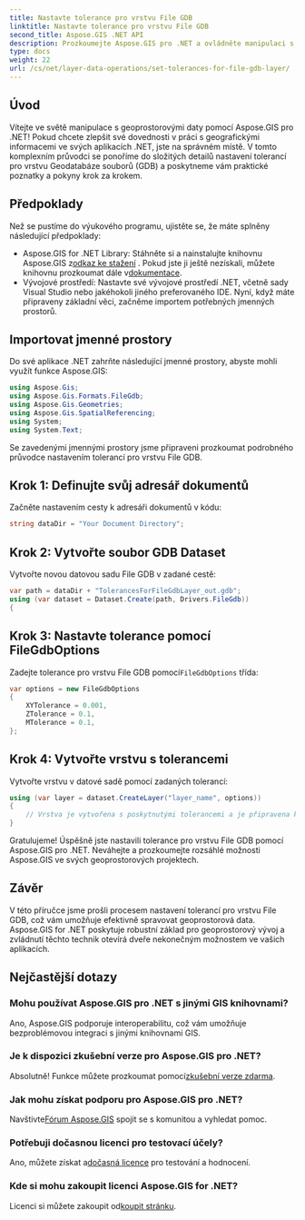 ```yaml
---
title: Nastavte tolerance pro vrstvu File GDB
linktitle: Nastavte tolerance pro vrstvu File GDB
second_title: Aspose.GIS .NET API
description: Prozkoumejte Aspose.GIS pro .NET a ovládněte manipulaci s geoprostorovými daty. Nastavujte tolerance bez námahy pomocí krok za krokem. Vylepšete své aplikace .NET.
type: docs
weight: 22
url: /cs/net/layer-data-operations/set-tolerances-for-file-gdb-layer/
---
```

## Úvod
Vítejte ve světě manipulace s geoprostorovými daty pomocí Aspose.GIS pro .NET! Pokud chcete zlepšit své dovednosti v práci s geografickými informacemi ve svých aplikacích .NET, jste na správném místě. V tomto komplexním průvodci se ponoříme do složitých detailů nastavení tolerancí pro vrstvu Geodatabáze souborů (GDB) a poskytneme vám praktické poznatky a pokyny krok za krokem.
## Předpoklady
Než se pustíme do výukového programu, ujistěte se, že máte splněny následující předpoklady:
-  Aspose.GIS for .NET Library: Stáhněte si a nainstalujte knihovnu Aspose.GIS z[odkaz ke stažení](https://releases.aspose.com/gis/net/) . Pokud jste ji ještě nezískali, můžete knihovnu prozkoumat dále v[dokumentace](https://reference.aspose.com/gis/net/).
- Vývojové prostředí: Nastavte své vývojové prostředí .NET, včetně sady Visual Studio nebo jakéhokoli jiného preferovaného IDE.
Nyní, když máte připraveny základní věci, začněme importem potřebných jmenných prostorů.
## Importovat jmenné prostory
Do své aplikace .NET zahrňte následující jmenné prostory, abyste mohli využít funkce Aspose.GIS:
```csharp
using Aspose.Gis;
using Aspose.Gis.Formats.FileGdb;
using Aspose.Gis.Geometries;
using Aspose.Gis.SpatialReferencing;
using System;
using System.Text;
```
Se zavedenými jmennými prostory jsme připraveni prozkoumat podrobného průvodce nastavením tolerancí pro vrstvu File GDB.
## Krok 1: Definujte svůj adresář dokumentů
Začněte nastavením cesty k adresáři dokumentů v kódu:
```csharp
string dataDir = "Your Document Directory";
```
## Krok 2: Vytvořte soubor GDB Dataset
Vytvořte novou datovou sadu File GDB v zadané cestě:
```csharp
var path = dataDir + "TolerancesForFileGdbLayer_out.gdb";
using (var dataset = Dataset.Create(path, Drivers.FileGdb))
{
```
## Krok 3: Nastavte tolerance pomocí FileGdbOptions
 Zadejte tolerance pro vrstvu File GDB pomocí`FileGdbOptions` třída:
```csharp
var options = new FileGdbOptions
{
    XYTolerance = 0.001,
    ZTolerance = 0.1,
    MTolerance = 0.1,
};
```
## Krok 4: Vytvořte vrstvu s tolerancemi
Vytvořte vrstvu v datové sadě pomocí zadaných tolerancí:
```csharp
using (var layer = dataset.CreateLayer("layer_name", options))
{
    // Vrstva je vytvořena s poskytnutými tolerancemi a je připravena k použití ve funkcích/nástrojích ArcGIS.
}
```
Gratulujeme! Úspěšně jste nastavili tolerance pro vrstvu File GDB pomocí Aspose.GIS pro .NET. Neváhejte a prozkoumejte rozsáhlé možnosti Aspose.GIS ve svých geoprostorových projektech.
## Závěr
V této příručce jsme prošli procesem nastavení tolerancí pro vrstvu File GDB, což vám umožňuje efektivně spravovat geoprostorová data. Aspose.GIS for .NET poskytuje robustní základ pro geoprostorový vývoj a zvládnutí těchto technik otevírá dveře nekonečným možnostem ve vašich aplikacích.
## Nejčastější dotazy
### Mohu používat Aspose.GIS pro .NET s jinými GIS knihovnami?
Ano, Aspose.GIS podporuje interoperabilitu, což vám umožňuje bezproblémovou integraci s jinými knihovnami GIS.
### Je k dispozici zkušební verze pro Aspose.GIS pro .NET?
 Absolutně! Funkce můžete prozkoumat pomocí[zkušební verze zdarma](https://releases.aspose.com/).
### Jak mohu získat podporu pro Aspose.GIS pro .NET?
 Navštivte[Fórum Aspose.GIS](https://forum.aspose.com/c/gis/33) spojit se s komunitou a vyhledat pomoc.
### Potřebuji dočasnou licenci pro testovací účely?
 Ano, můžete získat a[dočasná licence](https://purchase.aspose.com/temporary-license/) pro testování a hodnocení.
### Kde si mohu zakoupit licenci Aspose.GIS for .NET?
 Licenci si můžete zakoupit od[koupit stránku](https://purchase.aspose.com/buy).